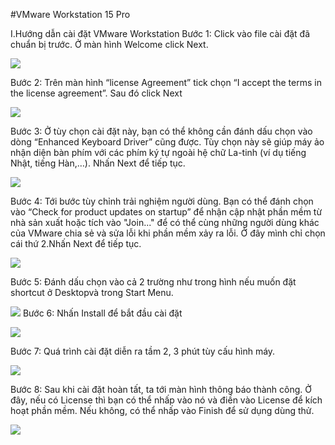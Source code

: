 #VMware Workstation 15 Pro  

I.Hướng dẫn cài đặt VMware Workstation
Bước 1:  Click vào file cài đặt đã chuẩn bị trước. Ở màn hình Welcome click Next.      
  
  ![](../../images/vmware/screen1.png) 

Bước 2:  Trên màn hình “license Agreement” tick chọn “I accept the terms in the license agreement”. Sau đó click Next



![](../..//images/vmware/screen2.png) 


Bước 3:  Ở tùy chọn cài đặt này, bạn có thể không cần đánh dấu chọn vào dòng “Enhanced Keyboard Driver” cũng được. Tùy chọn này sẽ giúp máy ảo nhận diện bàn phím với các phím ký tự ngoài hệ chữ La-tinh (ví dụ tiếng Nhật, tiếng Hàn,…). Nhấn Next để tiếp tục.

![](../..//images/vmware/screen3.png) 

Bước 4:  Tới bước tùy chỉnh trải nghiệm người dùng. Bạn có thể đánh chọn vào “Check for product updates on startup” để nhận cập nhật phần mềm từ nhà sản xuất hoặc tích vào "Join..." để có thể cùng những người dùng khác của VMware chia sẻ và sửa lỗi khi phần mềm xảy ra lỗi. Ở đây mình chỉ chọn cái thứ 2.Nhấn Next để tiếp tục.

![](../..//images/vmware/screen4.png) 

Bước 5:  Đánh dấu chọn vào cả 2 trường như trong hình nếu muốn đặt shortcut ở Desktopvà trong Start Menu.

![](../..//images/vmware/screen5.png) 
Bước 6: Nhấn Install để bắt đầu cài đặt

![](../..//images/vmware/screen6.png)  

Bước 7: Quá trình cài đặt diễn ra tầm 2, 3 phút tùy cấu hình máy.

![](../..//images/vmware/screen7.png) 

Bước 8:  Sau khi cài đặt hoàn tất, ta tới màn hình thông báo thành công. Ở đây, nếu có License thì bạn có thể nhấp vào nó và điền vào License để kích hoạt phần mềm. Nếu không, có thể nhấp vào Finish để sử dụng dùng thử.

![](../..//images/vmware/screen8.png) 
